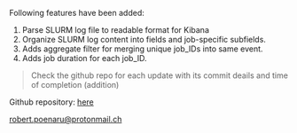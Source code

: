 Following features have been added:

1. Parse SLURM log file to readable format for Kibana
2. Organize SLURM log content into fields and job-specific subfields.
3. Adds aggregate filter for merging unique job_IDs into same event.
4. Adds job duration for each job_ID.

> Check the github repo for each update with its commit deails and time of completion (addition)

Github repository: [here](https://github.com/basavyr/elk_NIPNE_DFCTI)

<robert.poenaru@protonmail.ch>